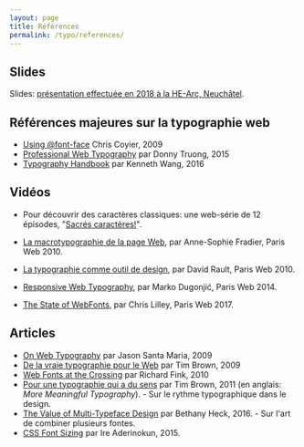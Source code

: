 ```yaml
---
layout: page
title: Références
permalink: /typo/references/
---
```


## Slides

Slides: [présentation effectuée en 2018 à la HE-Arc, Neuchâtel](https://www.slideshare.net/xsetpointer/typographie-notions-de-design-graphique-hearc-2018).

## Références majeures sur la typographie web

<div class="cards"></div>

- [Using @font-face](https://css-tricks.com/snippets/css/using-font-face/) Chris Coyier, 2009
- [Professional Web Typography](https://prowebtype.com/) par Donny Truong, 2015
- [Typography Handbook](http://typographyhandbook.com/) par Kenneth Wang, 2016 

## Vidéos

- Pour découvrir des caractères classiques: une web-série de 12 épisodes, "[Sacrés caractères!](https://www.franceculture.fr/litterature/sacres-caracteres-une-webserie-de-12-films-courts-sur-des-polices-qui-ont-du-caractere)".

- [La macrotypographie de la page Web](https://www.paris-web.fr/2010/conferences/macrotypographie-page-web.php), par Anne-Sophie Fradier, Paris Web 2010.
- [La typographie comme outil de design](https://www.paris-web.fr/2010/conferences/la-typographie-comme-outil-de-design.php), par David Rault, Paris Web 2010.
- [Responsive Web Typography](https://www.paris-web.fr/2014/conferences/responsive-web-typography.php), par Marko Dugonjić, Paris Web 2014.
- [The State of WebFonts](https://www.paris-web.fr/2017/conferences/the-state-of-webfonts.php), par Chris Lilley, Paris Web 2017.

## Articles

<div class="cards"></div>

- [On Web Typography](http://alistapart.com/article/on-web-typography) par Jason Santa Maria, 2009
- [De la vraie typographie pour le Web](http://www.pompage.net/traduction/de-la-vraie-typographie-pour-le-web) par Tim Brown, 2009
- [Web Fonts at the Crossing](http://alistapart.com/article/fonts-at-the-crossing) par Richard Fink, 2010
- [Pour une typographie qui a du sens](http://www.pompage.net/traduction/pour-une-typographie-qui-a-du-sens) par Tim Brown, 2011 (en anglais: *More Meaningful Typography*). - Sur le rythme typographique dans le design.
- [The Value of Multi-Typeface Design](https://blog.prototypr.io/the-value-of-multi-typeface-design-ccd67227b0ee#.a6neeidbw) par Bethany Heck, 2016. - Sur l'art de combiner plusieurs fontes. 
- [CSS Font Sizing](https://bitsofco.de/css-font-sizing/) par Ire Aderinokun, 2015.



